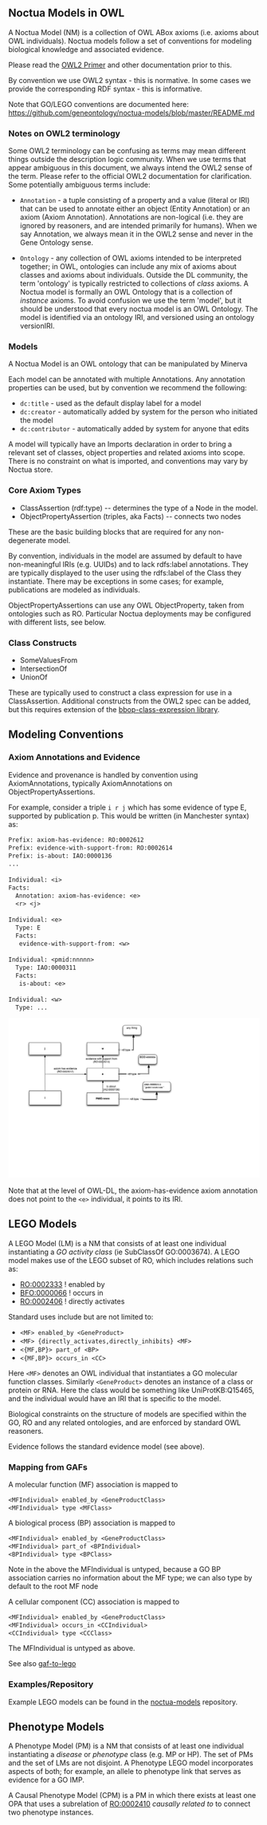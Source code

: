 
## Noctua Models in OWL

A Noctua Model (NM) is a collection of OWL ABox axioms (i.e. axioms
about OWL individuals). Noctua models follow a set of conventions for
modeling biological knowledge and associated evidence.

Please read the [OWL2 Primer](http://www.w3.org/TR/owl2-primer/) and
other documentation prior to this.

By convention we use OWL2 syntax - this is normative. In some cases we
provide the corresponding RDF syntax - this is informative.

Note that GO/LEGO conventions are documented here: https://github.com/geneontology/noctua-models/blob/master/README.md

### Notes on OWL2 terminology

Some OWL2 terminology can be confusing as terms may mean different
things outside the description logic community. When we use terms that
appear ambiguous in this document, we always intend the OWL2 sense of
the term. Please refer to the official OWL2 documentation for
clarification. Some potentially ambiguous terms include:

 * `Annotation` - a tuple consisting of a property and a value
   (literal or IRI) that can be used to annotate either an object
   (Entity Annotation) or an axiom (Axiom Annotation). Annotations are
   non-logical (i.e. they are ignored by reasoners, and are intended
   primarily for humans). When we say Annotation, we always mean it in
   the OWL2 sense and never in the Gene Ontology sense.

 * `Ontology` - any collection of OWL axioms intended to be
   interpreted together; in OWL, ontologies can include any mix of
   axioms about classes and axioms about individuals. Outside the DL
   community, the term 'ontology' is typically restricted to
   collections of *class* axioms. A Noctua model is formally an OWL
   Ontology that is a collection of *instance* axioms. To avoid
   confusion we use the term 'model', but it should be understood that
   every noctua model is an OWL Ontology. The model is identified via
   an ontology IRI, and versioned using an ontology versionIRI.

### Models

A Noctua Model is an OWL ontology that can be manipulated by Minerva

Each model can be annotated with multiple Annotations. Any annotation
properties can be used, but by convention we recommend the following:

 * `dc:title` - used as the default display label for a model
 * `dc:creator` - automatically added by system for the person who initiated the model
 * `dc:contributor` - automatically added by system for anyone that edits

A model will typically have an Imports declaration in order to bring a
relevant set of classes, object properties and related axioms into
scope. There is no constraint on what is imported, and conventions may
vary by Noctua store.

### Core Axiom Types

 * ClassAssertion (rdf:type) -- determines the type of a Node in the model.
 * ObjectPropertyAssertion (triples, aka Facts) -- connects two nodes

These are the basic building blocks that are required for any
non-degenerate model.

By convention, individuals in the model are assumed by default to have
non-meaningful IRIs (e.g. UUIDs) and to lack rdfs:label
annotations. They are typically displayed to the user using the
rdfs:label of the Class they instantiate. There may be exceptions in
some cases; for example, publications are modeled as individuals.

ObjectPropertyAssertions can use any OWL ObjectProperty, taken from
ontologies such as RO. Particular Noctua deployments may be configured
with different lists, see below.

### Class Constructs

 * SomeValuesFrom
 * IntersectionOf
 * UnionOf

These are typically used to construct a class expression for use in a
ClassAssertion. Additional constructs from the OWL2 spec can be added,
but this requires extension of the [bbop-class-expression
library](https://github.com/berkeleybop/class-expression/).

## Modeling Conventions

### Axiom Annotations and Evidence

Evidence and provenance is handled by convention using
AxiomAnnotations, typically AxiomAnnotations on
ObjectPropertyAssertions.

For example, consider a triple `i r j` which has some evidence of type
E, supported by publication p. This would be written (in Manchester
syntax) as:

```
Prefix: axiom-has-evidence: RO:0002612
Prefix: evidence-with-support-from: RO:0002614
Prefix: is-about: IAO:0000136
...

Individual: <i>
Facts:
  Annotation: axiom-has-evidence: <e>
  <r> <j>

Individual: <e>
  Type: E
  Facts:
   evidence-with-support-from: <w>

Individual: <pmid:nnnnn>
  Type: IAO:0000311
  Facts:
   is-about: <e>

Individual: <w>
  Type: ...
```

![diagram](./evidence-model.png)

Note that at the level of OWL-DL, the axiom-has-evidence axiom
annotation does not point to the `<e>` individual, it points to its
IRI.

## LEGO Models

A LEGO Model (LM) is a NM that consists of at least one individual
instantiating a *GO activity class* (ie SubClassOf GO:0003674). A LEGO
model makes use of the LEGO subset of RO, which includes relations
such as:

 * [RO:0002333](http://purl.obolibrary.org/obo/RO_0002333) ! enabled by
 * [BFO:0000066](http://purl.obolibrary.org/obo/BFO_0000066) ! occurs in
 * [RO:0002406](http://purl.obolibrary.org/obo/RO_0002406) ! directly activates

Standard uses include but are not limited to:

 * `<MF> enabled_by <GeneProduct>`
 * `<MF> {directly_activates,directly_inhibits} <MF>`
 * `<{MF,BP}> part_of <BP>`
 * `<{MF,BP}> occurs_in <CC>`

Here `<MF>` denotes an OWL individual that instantiates a GO molecular
function classes. Similarly `<GeneProduct>` denotes an instance of a
class or protein or RNA. Here the class would be something like
UniProtKB:Q15465, and the individual would have an IRI that is
specific to the model.

Biological constraints on the structure of models are specified within
the GO, RO and any related ontologies, and are enforced by standard
OWL reasoners.

Evidence follows the standard evidence model (see above).

### Mapping from GAFs

A molecular function (MF) association is mapped to

    <MFIndividual> enabled_by <GeneProductClass>
    <MFIndividual> type <MFClass>

A biological process (BP) association is mapped to

    <MFIndividual> enabled_by <GeneProductClass>
    <MFIndividual> part_of <BPIndividual>
    <BPIndividual> type <BPClass>

Note in the above the MFIndividual is untyped, because a GO BP
association carries no information about the MF type; we can also type
by default to the root MF node

A cellular component (CC) association is mapped to

    <MFIndividual> enabled_by <GeneProductClass>
    <MFIndividual> occurs_in <CCIndividual>
    <CCIndividual> type <CCClass>

The MFIndividual is untyped as above.

See also [gaf-to-lego](gaf-to-lego.md)

### Examples/Repository

Example LEGO models can be found in the
[noctua-models](https://github.com/geneontology/noctua-models)
repository.

## Phenotype Models

A Phenotype Model (PM) is a NM that consists of at least one
individual instantiating a *disease* or *phenotype* class (e.g. MP or
HP). The set of PMs and the set of LMs are not disjoint. A Phenotype
LEGO model incorporates aspects of both; for example, an allele to
phenotype link that serves as evidence for a GO IMP.

A Causal Phenotype Model (CPM) is a PM in which there exists at least
one OPA that uses a subrelation of
[RO:0002410](http://purl.obolibrary.org/obo/RO_0002410) *causally
related to* to connect two phenotype instances.



